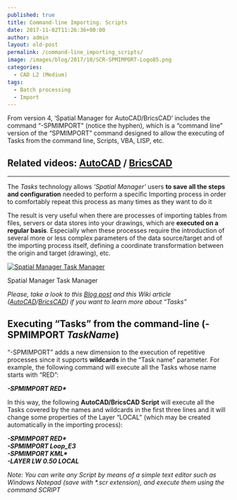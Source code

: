 ```yaml
---
published: true
title: Command-line Importing. Scripts
date: 2017-11-02T11:26:36+00:00
author: admin
layout: old-post
permalink: /command-line_importing_scripts/
image: /images/blog/2017/10/SCR-SPMIMPORT-Logo85.png
categories:
  - CAD L2 (Medium)
tags:
  - Batch processing
  - Import
---
```

<p>
  From version 4, &#8216;Spatial Manager for AutoCAD/BricsCAD&#8217; includes the command &#8220;-SPMIMPORT&#8221; (notice the hyphen), which is a &#8220;command line&#8221; version of the &#8220;SPMIMPORT&#8221; command designed to allow the executing of Tasks from the command line, Scripts, VBA, LISP, etc.<!--more-->
</p>

<h2>
  Related videos: <span><span><a href="https://youtu.be/8K-MGjy7sAg?rel=0" target="_blank" rel="nofollow">AutoCAD</a></span></span> / <span><span><a href="https://youtu.be/oS-UyRPMzQ8?rel=0" target="_blank" rel="nofollow">BricsCAD</a></span></span>
</h2>

* * *

<p>
  The <span><em>Tasks</em></span> technology allows <em>&#8216;Spatial Manager&#8217;</em> users <strong>to save all the steps and configuration</strong> needed to perform a specific Importing process in order to comfortably repeat this process as many times as they want to do it
</p>

<p>
  The result is very useful when there are processes of importing tables from files, servers or data stores into your drawings, which are <strong>executed on a regular basis</strong>. Especially when these processes require the introduction of several more or less complex parameters of the data source/target and of the importing process itself, defining a coordinate transformation between the origin and target (drawing), etc.
</p>

<div>
  <a href="/images/blog/2017/10/Spatial-Manager-Task-Manager.png" target="_blank" rel="nofollow"><img src="/images/blog/2017/10/Spatial-Manager-Task-Manager.png" alt="Spatial Manager Task Manager" width="349" height="548" srcset="/images/blog/2017/10/Spatial-Manager-Task-Manager.png 349w, /images/blog/2017/10/Spatial-Manager-Task-Manager-191x300.png 191w" sizes="(max-width: 349px) 100vw, 349px" /></a>
  
  <p>
    Spatial Manager Task Manager
  </p>
</div>

<p>
  <em>Please, take a look to this <span><span><a href="/may15-new-releases-the-powerful-tasks-technology/" target="_blank" rel="nofollow">Blog post</a></span></span> and this Wiki article (<span><a href="http://wiki.spatialmanager.com/index.php/Spatial_Manager%E2%84%A2_for_AutoCAD_-_FAQs:_Import#What_are_the_Tasks.3F_.28.22Professional.22_edition_only.29" target="_blank" rel="nofollow">AutoCAD</a></span>/<span><a href="http://wiki.spatialmanager.com/index.php/Spatial_Manager™_for_BricsCAD_-_FAQs:_Import#What_are_the_Tasks.3F_.28.22Professional.22_edition_only.29" target="_blank" rel="nofollow">BricsCAD</a></span>) if you want to learn more about &#8220;Tasks&#8221;</em>
</p>

<h2>
  Executing &#8220;Tasks&#8221; from the command-line (-SPMIMPORT <em>TaskName</em>)
</h2>

<p>
  &#8220;-SPMIMPORT&#8221; adds a new dimension to the execution of repetitive processes since it supports <strong>wildcards</strong> in the &#8220;Task name&#8221; parameter. For example, the following command will execute all the Tasks whose name starts with &#8220;RED&#8221;:
</p>

<p>
  <strong><em>-SPMIMPORT RED*</em></strong>
</p>

<p>
  In this way, the following <strong>AutoCAD/BricsCAD Script</strong> will execute all the Tasks covered by the names and wildcards in the first three lines and it will change some properties of the Layer &#8220;LOCAL&#8221; (which may be created automatically in the importing process):
</p>

<p>
  <strong><em>-SPMIMPORT RED*</em></strong><br /> <strong> <em>-SPMIMPORT Loop_E3</em></strong><br /> <strong> <em>-SPMIMPORT KML*</em></strong><br /> <strong> <em>-LAYER LW 0.50 LOCAL<br /> </em></strong>
</p>

<p>
  <em>Note: You can write any Script by means of a simple text editor such as Windows Notepad (save with *.scr extension), and execute them using the command SCRIPT</em>
</p>